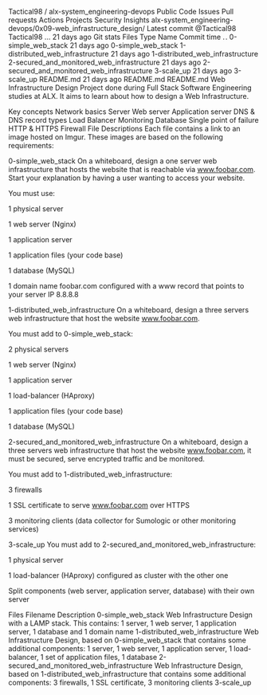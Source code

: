 
Tactical98
/
alx-system_engineering-devops
Public
Code
Issues
Pull requests
Actions
Projects
Security
Insights
alx-system_engineering-devops/0x09-web_infrastructure_design/
Latest commit
@Tactical98
Tactical98
…
21 days ago
Git stats
Files
Type
Name
Commit time
. .
0-simple_web_stack
21 days ago
0-simple_web_stack
1-distributed_web_infrastructure
21 days ago
1-distributed_web_infrastructure
2-secured_and_monitored_web_infrastructure
21 days ago
2-secured_and_monitored_web_infrastructure
3-scale_up
21 days ago
3-scale_up
README.md
21 days ago
README.md
README.md
Web Infrastructure Design
Project done during Full Stack Software Engineering studies at ALX. It aims to learn about how to design a Web Infrastructure.

Key concepts
Network basics
Server
Web server
Application server
DNS & DNS record types
Load Balancer
Monitoring
Database
Single point of failure
HTTP & HTTPS
Firewall
File Descriptions
Each file contains a link to an image hosted on Imgur. These images are based on the following requirements:

0-simple_web_stack
On a whiteboard, design a one server web infrastructure that hosts the website that is reachable via www.foobar.com. Start your explanation by having a user wanting to access your website.

You must use:

1 physical server

1 web server (Nginx)

1 application server

1 application files (your code base)

1 database (MySQL)

1 domain name foobar.com configured with a www record that points to your server IP 8.8.8.8

1-distributed_web_infrastructure
On a whiteboard, design a three servers web infrastructure that host the website www.foobar.com.

You must add to 0-simple_web_stack:

2 physical servers

1 web server (Nginx)

1 application server

1 load-balancer (HAproxy)

1 application files (your code base)

1 database (MySQL)

2-secured_and_monitored_web_infrastructure
On a whiteboard, design a three servers web infrastructure that host the website www.foobar.com, it must be secured, serve encrypted traffic and be monitored.

You must add to 1-distributed_web_infrastructure:

3 firewalls

1 SSL certificate to serve www.foobar.com over HTTPS

3 monitoring clients (data collector for Sumologic or other monitoring services)

3-scale_up
You must add to 2-secured_and_monitored_web_infrastructure:

1 physical server

1 load-balancer (HAproxy) configured as cluster with the other one

Split components (web server, application server, database) with their own server

Files
Filename	Description
0-simple_web_stack	Web Infrastructure Design with a LAMP stack. This contains: 1 server, 1 web server, 1 application server, 1 database and 1 domain name
1-distributed_web_infrastructure	Web Infrastructure Design, based on 0-simple_web_stack that contains some additional components: 1 server, 1 web server, 1 application server, 1 load-balancer, 1 set of application files, 1 database
2-secured_and_monitored_web_infrastructure	Web Infrastructure Design, based on 1-distributed_web_infrastructure that contains some additional components: 3 firewalls, 1 SSL certificate, 3 monitoring clients
3-scale_up
